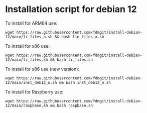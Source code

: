 # Installation script for debian 12

To install for ARM64 use:

```
wget https://raw.githubusercontent.com/fdmgit/install-debian-12/main/li_files_a.sh && bash lin_files_a.sh
```


To install for x86 use:

```
wget https://raw.githubusercontent.com/fdmgit/install-debian-12/main/li_files.sh && bash li_files.sh
```

To install for x86 use (new version):

```
wget https://raw.githubusercontent.com/fdmgit/install-debian-12/main/inst_deb12_n.sh && bash inst_deb12_n.sh
```

To install for Raspberry use:

```
wget https://raw.githubusercontent.com/fdmgit/install-debian-12/main/raspbase.sh && bash raspbase.sh
```





